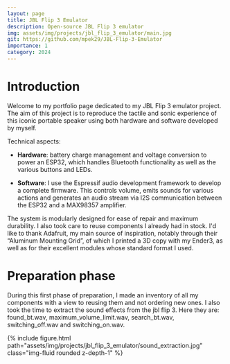 ```yaml
---
layout: page
title: JBL Flip 3 Emulator
description: Open-source JBL Flip 3 emulator
img: assets/img/projects/jbl_flip_3_emulator/main.jpg
git: https://github.com/mpek29/JBL-Flip-3-Emulator
importance: 1
category: 2024
---
```


# Introduction
Welcome to my portfolio page dedicated to my JBL Flip 3 emulator project. The aim of this project is to reproduce the tactile and sonic experience of this iconic portable speaker using both hardware and software developed by myself.

Technical aspects:
* **Hardware**: battery charge management and voltage conversion to power an ESP32, which handles Bluetooth functionality as well as the various buttons and LEDs.

* **Software**: I use the Espressif audio development framework to develop a complete firmware. This controls volume, emits sounds for various actions and generates an audio stream via I2S communication between the ESP32 and a MAX98357 amplifier.

The system is modularly designed for ease of repair and maximum durability. I also took care to reuse components I already had in stock.
I'd like to thank Adafruit, my main source of inspiration, notably through their “Aluminum Mounting Grid”, of which I printed a 3D copy with my Ender3, as well as for their excellent modules whose standard format I used.

# Preparation phase
During this first phase of preparation, I made an inventory of all my components with a view to reusing them and not ordering new ones. I also took the time to extract the sound effects from the jbl flip 3. Here they are: found_bt.wav, maximum_volume_limit.wav, search_bt.wav, switching_off.wav and switching_on.wav.

<div class="row">
    <div class="col-sm mt-3 mt-md-0">
        {% include figure.html path="assets/img/projects/jbl_flip_3_emulator/sound_extraction.jpg" class="img-fluid rounded z-depth-1" %}
    </div>
</div>